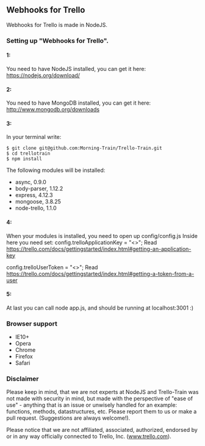 ## Webhooks for Trello
Webhooks for Trello is made in NodeJS.

### Setting up "Webhooks for Trello".
#### 1:
You need to have NodeJS installed, you can get it here:
https://nodejs.org/download/

#### 2:
You need to have MongoDB installed, you can get it here:
http://www.mongodb.org/downloads

#### 3:
In your terminal write:


    $ git clone git@github.com:Morning-Train/Trello-Train.git
    $ cd trellotrain
    $ npm install


The following modules will be installed:
- async, 0.9.0
- body-parser, 1.12.2
- express, 4.12.3
- mongoose, 3.8.25
- node-trello, 1.1.0


#### 4:
When your modules is installed, you need to open up config/config.js
Inside here you need set:
config.trelloApplicationKey = "<<Insert your application key>>";
Read https://trello.com/docs/gettingstarted/index.html#getting-an-application-key

config.trelloUserToken = "<<Insert your user token>>";
Read https://trello.com/docs/gettingstarted/index.html#getting-a-token-from-a-user

#### 5:
At last you can call node app.js, and should be running at localhost:3001 :)

### Browser support
- IE10+
- Opera
- Chrome
- Firefox
- Safari

### Disclaimer
Please keep in mind, that we are not experts at NodeJS and Trello-Train
was not made with security in mind, but made with the perspective of
"ease of use" - anything that is an issue or unwisely handled for an
example: functions, methods, datastructures, etc. Please report them
to us or make a pull request. (Suggestions are always welcome!).

Please notice that we are not affiliated, associated, authorized, endorsed by or in any way officially connected to Trello, Inc. (www.trello.com).
